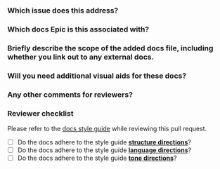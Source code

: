 ### Which issue does this address?


### Which docs Epic is this associated with?


### Briefly describe the scope of the added docs file, including whether you link out to any external docs.
<!-- If you are adding more than one docs file, how are they related to one another?-->
<!-- Are you adding any visual aids? Or, see next section if you think these docs would benefit from viz. -->


### Will you need additional visual aids for these docs?


### Any other comments for reviewers?


### Reviewer checklist

Please refer to the [docs style guide](https://github.com/AlexsLemonade/OpenScPCA-analysis/blob/main/docs/general-style-guide.md) while reviewing this pull request.

- [ ] Do the docs adhere to the style guide [**structure directions**](https://github.com/AlexsLemonade/OpenScPCA-analysis/blob/main/docs/general-style-guide.md#structure)?
- [ ] Do the docs adhere to the style guide [**language directions**](https://github.com/AlexsLemonade/OpenScPCA-analysis/blob/main/docs/general-style-guide.md#structure)?
- [ ] Do the docs adhere to the style guide [**tone directions**](https://github.com/AlexsLemonade/OpenScPCA-analysis/blob/main/docs/general-style-guide.md#tone)?
